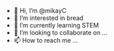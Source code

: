 - 👋 Hi, I’m @mikayC
- 👀 I’m interested in bread
- 🌱 I’m currently learning STEM
- 💞️ I’m looking to collaborate on ...
- 📫 How to reach me ...

<!---
mikayC/mikayC is a ✨ special ✨ repository because its `README.md` (this file) appears on your GitHub profile.
You can click the Preview link to take a look at your changes.
--->
